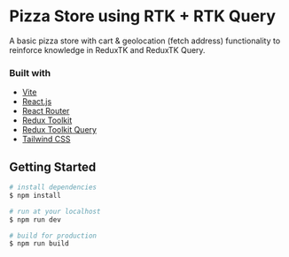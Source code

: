 # Pizza Store using RTK + RTK Query

A basic pizza store with cart & geolocation (fetch address) functionality to reinforce knowledge in ReduxTK and ReduxTK Query. 

### Built with

- [Vite](https://vitejs.dev/)
- [React.js](https://react.dev/)
- [React Router](https://reactrouter.com/en/main)
- [Redux Toolkit](https://redux-toolkit.js.org/)
- [Redux Toolkit Query](https://redux-toolkit.js.org/rtk-query/overview)
- [Tailwind CSS](https://tailwindcss.com/)

## Getting Started

```bash
# install dependencies
$ npm install

# run at your localhost
$ npm run dev

# build for production
$ npm run build
```

